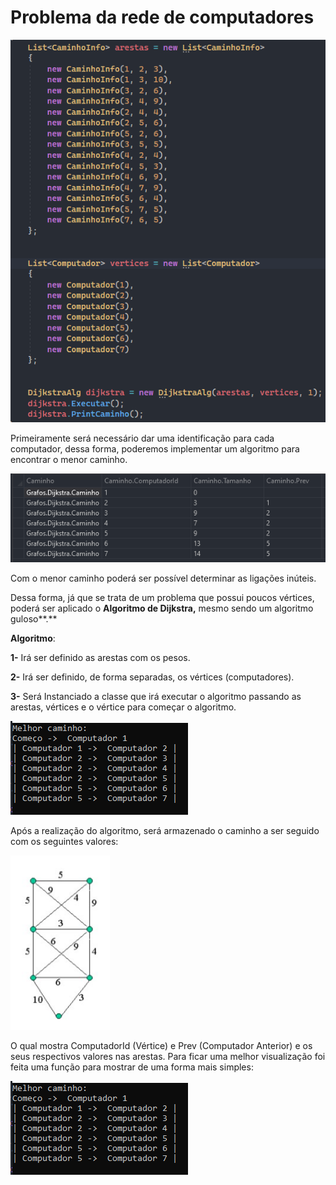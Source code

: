 # Problema da rede de computadores

![Untitled](img/img-1.png)

Primeiramente será necessário dar uma identificação para cada computador, dessa forma, poderemos implementar um algoritmo para encontrar o menor caminho.

![Untitled (1).jpg](img/img-2.png)

Com o menor caminho poderá ser possível determinar as ligações inúteis.

Dessa forma, já que se trata de um problema que possui poucos vértices, poderá ser aplicado o **Algoritmo de Dijkstra,** mesmo sendo um algoritmo guloso**.**

**Algoritmo**:

**1-** Irá ser definido as arestas com os pesos.

**2-** Irá ser definido, de forma separadas, os vértices (computadores).

**3-** Será Instanciado a classe que irá executar o algoritmo passando as arestas, vértices e o vértice para começar o algoritmo.

![Untitled](img/img-3.png)

Após a realização do algoritmo, será armazenado o caminho a ser seguido com os seguintes valores:

![Untitled](img/img-4.png)

O qual mostra ComputadorId (Vértice) e Prev (Computador Anterior) e os seus respectivos valores nas arestas. Para ficar uma melhor visualização foi feita uma função para mostrar de uma forma mais simples:

![Untitled](img/img-5.png)